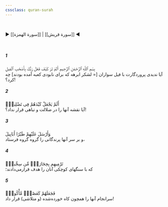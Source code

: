 ```yaml
---
cssclass: quran-surah
---
```

<br>

▶ [[سورة الهمزة]] | [[سورة قريش]] ◀

<br>

##### 1

<span class="ayah">بِسْمِ ٱللَّهِ ٱلرَّحْمَٰنِ ٱلرَّحِيمِ أَلَمْ تَرَ كَيْفَ فَعَلَ رَبُّكَ بِأَصْحَٰبِ ٱلْفِيلِ</span>
<br><span class="ayah_translation">آیا ندیدی پروردگارت با فیل سواران [= لشکر ابرهه که برای نابودی کعبه آمده بودند] چه کرد؟!</span>

##### 2

<span class="ayah">أَلَمْ يَجْعَلْ كَيْدَهُمْ فِى تَضْلِيلٍۢ</span>
<br><span class="ayah_translation">آیا نقشه آنها را در ضلالت و تباهی قرار نداد؟!</span>

##### 3

<span class="ayah">وَأَرْسَلَ عَلَيْهِمْ طَيْرًا أَبَابِيلَ</span>
<br><span class="ayah_translation">و بر سر آنها پرندگانی را گروه گروه فرستاد،</span>

##### 4

<span class="ayah">تَرْمِيهِم بِحِجَارَةٍۢ مِّن سِجِّيلٍۢ</span>
<br><span class="ayah_translation">که با سنگهای کوچکی آنان را هدف قرارمی‌دادند؛</span>

##### 5

<span class="ayah">فَجَعَلَهُمْ كَعَصْفٍۢ مَّأْكُولٍۭ</span>
<br><span class="ayah_translation">سرانجام آنها را همچون کاه خورده‌شده (و متلاشی) قرار داد!</span>

